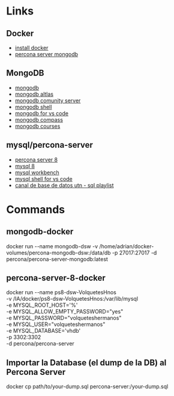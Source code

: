 # Links

## Docker

- [install docker](https://docs.docker.com/get-docker/)
- [percona server mongodb](https://hub.docker.com/r/percona/percona-server-mongodb/)

## MongoDB

- [mongodb](https://www.mongodb.com/)
- [mongodb altlas](https://www.mongodb.com/es/atlas)
- [mongodb comunity server](https://www.mongodb.com/try/download/community)
- [mongodb shell](https://www.mongodb.com/products/tools/shell)
- [mongodb for vs code](https://www.mongodb.com/es/products/tools/vs-code)
- [mongodb compass](https://www.mongodb.com/products/tools/compass)
- [mongodb courses](https://learn.mongodb.com/catalog)

## mysql/percona-server

- [percona server 8](https://docs.percona.com/percona-server/8.0/index.html)
- [mysql 8](https://dev.mysql.com/downloads/mysql/)
- [mysql workbench](https://dev.mysql.com/downloads/workbench/)
- [mysql shell for vs code](https://marketplace.visualstudio.com/items?itemName=Oracle.mysql-shell-for-vs-code)
- [canal de base de datos utn - sql playlist](https://youtube.com/playlist?list=PLKZTJP_-zNEJOZhAHTH17D2fJTjLRiSK8&si=xzwAUY3AgDQQAd4T)

# Commands

## mongodb-docker

docker run --name mongodb-dsw -v /home/adrian/docker-volumes/percona-mongodb-dsw:/data/db -p 27017:27017 -d percona/percona-server-mongodb:latest

## percona-server-8-docker

docker run --name ps8-dsw-VolquetesHnos \
 -v /IA/docker/ps8-dsw-VolquetesHnos:/var/lib/mysql \
 -e MYSQL_ROOT_HOST='%' \
 -e MYSQL_ALLOW_EMPTY_PASSWORD="yes" \
 -e MYSQL_PASSWORD="volqueteshermanos" \
 -e MYSQL_USER="volqueteshermanos" \
 -e MYSQL_DATABASE='vhdb' \
 -p 3302:3302 \
 -d percona/percona-server

## Importar la Database (el dump de la DB) al Percona Server
docker cp path/to/your-dump.sql percona-server:/your-dump.sql
